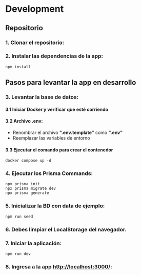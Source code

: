 # Development

## Repositorio

### 1. Clonar el repositorio:

### 2. Instalar las dependencias de la app:

```
npm install
```

## Pasos para levantar la app en desarrollo

### 3. Levantar la base de datos:

#### 3.1 Iniciar Docker y verificar que esté corriendo

#### 3.2 Archivo .env:

- Renombrar el archivo **".env.template"** como **".env"**
- Reemplazar las variables de entorno

#### 3.3 Ejecutar el comando para crear el contenedor

```
docker compose up -d
```

### 4. Ejecutar los Prisma Commands:

```
npx prisma init
npx prisma migrate dev
npx prisma generate
```

### 5. Inicializar la BD con data de ejemplo:

```
npm run seed
```

### 6. Debes limpiar el LocalStorage del navegador.

### 7. Iniciar la aplicación:

```
npm run dev
```

### 8. Ingresa a la app [http://localhost:3000/](http://localhost:3000/):
